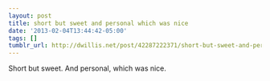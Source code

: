 ```yaml
---
layout: post
title: short but sweet and personal which was nice
date: '2013-02-04T13:44:42-05:00'
tags: []
tumblr_url: http://dwillis.net/post/42287222371/short-but-sweet-and-personal-which-was-nice
---
```

Short but sweet. And personal, which was nice.
